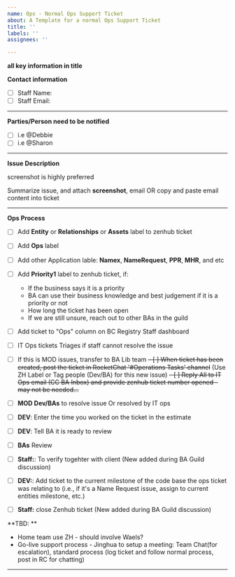 ```yaml
---
name: Ops - Normal Ops Support Ticket
about: A Template for a normal Ops Support Ticket
title: ''
labels: ''
assignees: ''

---
```


**all key information in title**

**Contact information**
- [ ] Staff Name:
- [ ] Staff Email:

-----------------

**Parties/Person need to be notified**
- [ ] i.e @Debbie 
- [ ] i.e @Sharon

-----------------

**Issue Description**

screenshot is highly preferred

Summarize issue, and attach **screenshot**, email OR copy and paste email content into ticket

-----------------

**Ops Process**
- [ ] Add **Entity** or **Relationships** or **Assets** label to zenhub ticket
- [ ] Add **Ops** label
- [ ] Add other Application lable: **Namex**, **NameRequest**, **PPR**, **MHR**, and etc
- [ ] Add **Priority1** label to zenhub ticket, if:
  - If the business says it is a priority
  - BA can use their business knowledge and best judgement if it is a priority or not
  - How long the ticket has been open
  - If we are still unsure, reach out to other BAs in the guild
- [ ] Add ticket to "Ops" column on BC Registry Staff dashboard
- [ ] IT Ops tickets Triages if staff cannot resolve the issue
- [ ] If this is MOD issues, transfer to BA Lib team
~~- [ ] When ticket has been created, post the ticket in RocketChat '#Operations Tasks' channel~~  (Use ZH Label or Tag people (Dev/BA) for this new issue)
~~- [ ] Reply All to IT Ops email (CC BA Inbox) and provide zenhub ticket number opened - may not be needed...~~
- [ ] **MOD Dev/BAs** to resolve issue Or resolved by IT ops
- [ ] **DEV**: Enter the time you worked on the ticket in the estimate
- [ ] **DEV**: Tell BA it is ready to review
- [ ] **BAs** Review 
- [ ] **Staff:**: To verify togehter with client (New added during BA Guild discussion)
- [ ] **DEV:**: Add ticket to the current milestone of the code base the ops ticket was relating to (i.e., if it's a Name Request issue, assign to current entities milestone, etc.)
- [ ] **Staff:** close Zenhub ticket (New added during BA Guild discussion)


**TBD: **
- Home team use ZH - should involve Waels?
- Go-live support process - Jinghua to setup a meeting: Team Chat(for escalation), standard process (log ticket and follow normal process, post in RC for chatting)

-----------------
